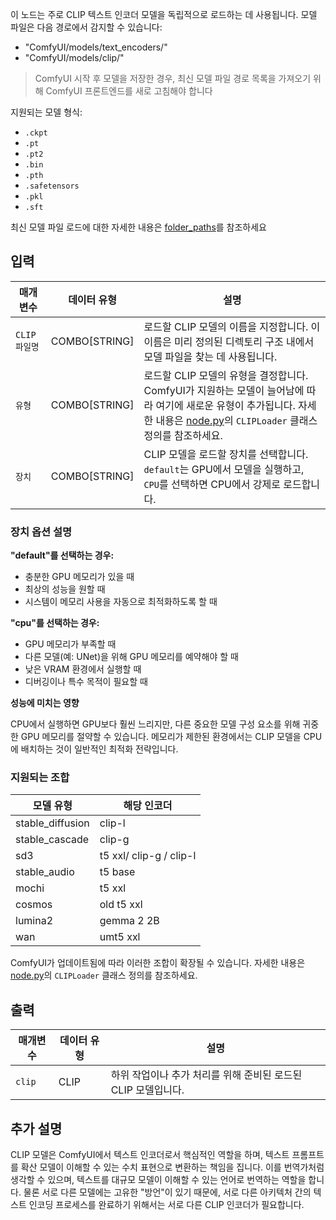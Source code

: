이 노드는 주로 CLIP 텍스트 인코더 모델을 독립적으로 로드하는 데 사용됩니다.
모델 파일은 다음 경로에서 감지할 수 있습니다:
- "ComfyUI/models/text_encoders/"
- "ComfyUI/models/clip/"

> ComfyUI 시작 후 모델을 저장한 경우, 최신 모델 파일 경로 목록을 가져오기 위해 ComfyUI 프론트엔드를 새로 고침해야 합니다

지원되는 모델 형식:
- `.ckpt`
- `.pt`
- `.pt2`
- `.bin`
- `.pth`
- `.safetensors`
- `.pkl`
- `.sft`

최신 모델 파일 로드에 대한 자세한 내용은 [folder_paths](https://github.com/comfyanonymous/ComfyUI/blob/master/folder_paths.py)를 참조하세요

## 입력

| 매개변수     | 데이터 유형 | 설명 |
|--------------|-------------|------|
| `CLIP 파일명` | COMBO[STRING] | 로드할 CLIP 모델의 이름을 지정합니다. 이 이름은 미리 정의된 디렉토리 구조 내에서 모델 파일을 찾는 데 사용됩니다. |
| `유형`       | COMBO[STRING] | 로드할 CLIP 모델의 유형을 결정합니다. ComfyUI가 지원하는 모델이 늘어남에 따라 여기에 새로운 유형이 추가됩니다. 자세한 내용은 [node.py](https://github.com/comfyanonymous/ComfyUI/blob/master/nodes.py)의 `CLIPLoader` 클래스 정의를 참조하세요. |
| `장치`       | COMBO[STRING] | CLIP 모델을 로드할 장치를 선택합니다. `default`는 GPU에서 모델을 실행하고, `CPU`를 선택하면 CPU에서 강제로 로드합니다. |

### 장치 옵션 설명

**"default"를 선택하는 경우:**

- 충분한 GPU 메모리가 있을 때
- 최상의 성능을 원할 때
- 시스템이 메모리 사용을 자동으로 최적화하도록 할 때

**"cpu"를 선택하는 경우:**

- GPU 메모리가 부족할 때
- 다른 모델(예: UNet)을 위해 GPU 메모리를 예약해야 할 때
- 낮은 VRAM 환경에서 실행할 때
- 디버깅이나 특수 목적이 필요할 때

**성능에 미치는 영향**

CPU에서 실행하면 GPU보다 훨씬 느리지만, 다른 중요한 모델 구성 요소를 위해 귀중한 GPU 메모리를 절약할 수 있습니다. 메모리가 제한된 환경에서는 CLIP 모델을 CPU에 배치하는 것이 일반적인 최적화 전략입니다.

### 지원되는 조합

| 모델 유형 | 해당 인코더 |
|-----------|------------|
| stable_diffusion | clip-l |
| stable_cascade | clip-g |
| sd3 | t5 xxl/ clip-g / clip-l |
| stable_audio | t5 base |
| mochi | t5 xxl |
| cosmos | old t5 xxl |
| lumina2 | gemma 2 2B |
| wan | umt5 xxl |

ComfyUI가 업데이트됨에 따라 이러한 조합이 확장될 수 있습니다. 자세한 내용은 [node.py](https://github.com/comfyanonymous/ComfyUI/blob/master/nodes.py)의 `CLIPLoader` 클래스 정의를 참조하세요.

## 출력

| 매개변수 | 데이터 유형 | 설명 |
|----------|-------------|------|
| `clip`   | CLIP        | 하위 작업이나 추가 처리를 위해 준비된 로드된 CLIP 모델입니다. |

## 추가 설명

CLIP 모델은 ComfyUI에서 텍스트 인코더로서 핵심적인 역할을 하며, 텍스트 프롬프트를 확산 모델이 이해할 수 있는 수치 표현으로 변환하는 책임을 집니다. 이를 번역가처럼 생각할 수 있으며, 텍스트를 대규모 모델이 이해할 수 있는 언어로 번역하는 역할을 합니다. 물론 서로 다른 모델에는 고유한 "방언"이 있기 때문에, 서로 다른 아키텍처 간의 텍스트 인코딩 프로세스를 완료하기 위해서는 서로 다른 CLIP 인코더가 필요합니다.
